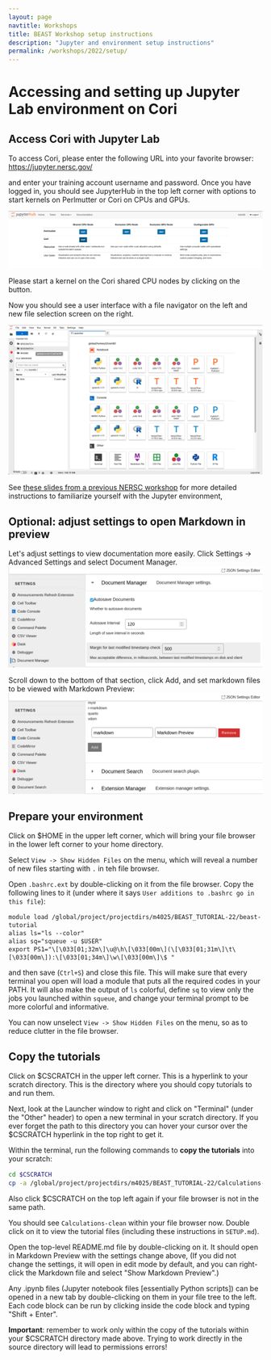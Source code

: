 ```yaml
---
layout: page
navtitle: Workshops
title: BEAST Workshop setup instructions
description: "Jupyter and environment setup instructions"
permalink: /workshops/2022/setup/
---
```


# Accessing and setting up Jupyter Lab environment on Cori

## Access Cori with Jupyter Lab

To access Cori, please enter the following URL into your favorite browser: https://jupyter.nersc.gov/

and enter your training account username and password. Once you have logged in, you should see JupyterHub in the top left corner with options to start kernels on Perlmutter or Cori on CPUs and GPUs. 

![Cori Jupyter log-in page](cori-jupyter-login.png)

Please start a kernel on the Cori shared CPU nodes by clicking on the button. 

Now you should see a user interface with a file navigator on the left and new file selection screen on the right.

![Cori Jupyter Hub home](cori-jupyterhub-home.png)


See [these slides from a previous NERSC workshop](https://drive.google.com/file/d/1JXbzoP3OQH7qMJ5n4pxwYLgpzC0ittH9/view) for more detailed instructions to familiarize yourself with the Jupyter environment,

## Optional: adjust settings to open Markdown in preview

Let's adjust settings to view documentation more easily. 
Click Settings -> Advanced Settings and select Document Manager.
![Settings Document Manager](settings-document-manager.png)

Scroll down to the bottom of that section, click Add,
and set markdown files to be viewed with Markdown Preview:
![Settings Document Manager](settings-add-markdown-preview.png)


## Prepare your environment

Click on $HOME in the upper left corner, which will bring your file browser in the lower left corner to your home directory.

Select `View -> Show Hidden Files` on the menu, which will reveal a number of new files starting with `.` in teh file browser.

Open `.bashrc.ext` by double-clicking on it from the file browser.
Copy the following lines to it (under where it says `User additions to .bashrc go in this file`):

    module load /global/project/projectdirs/m4025/BEAST_TUTORIAL-22/beast-tutorial
    alias ls="ls --color"
    alias sq="squeue -u $USER"
    export PS1="\[\033[01;32m\]\u@\h\[\033[00m\](\[\033[01;31m\]\t\[\033[00m\]):\[\033[01;34m\]\w\[\033[00m\]\$ "

and then save (`Ctrl+S`) and close this file.
This will make sure that every terminal you open will load a module that puts all the required codes in your PATH.
It will also make the output of `ls` colorful, define `sq` to view only the jobs you launched within `squeue`,
and change your terminal prompt to be more colorful and informative.

You can now unselect `View -> Show Hidden Files` on the menu, so as to reduce clutter in the file browser.


## Copy the tutorials

Click on $CSCRATCH in the upper left corner. This is a hyperlink to your scratch directory. This is the directory where you should copy tutorials to and run them.

Next, look at the Launcher window to right and click on "Terminal" (under the "Other" header) to open a new terminal in your scratch directory. If you ever forget the path to this directory you can hover your cursor over the $CSCRATCH hyperlink in the top right to get it.

Within the terminal, run the following commands to **copy the tutorials** into your scratch:

```bash
cd $CSCRATCH
cp -a /global/project/projectdirs/m4025/BEAST_TUTORIAL-22/Calculations-clean/ .
```

Also click $CSCRATCH on the top left again if your file browser is not in the same path.

You should see `Calculations-clean` within your file browser now.
Double click on it to view the tutorial files (including these instructions in `SETUP.md`).

Open the top-level README.md file by double-clicking on it. It should open in Markdown Preview with the settings change above,
(If you did not change the settings, it will open in edit mode by default, and you can right-click the Markdown file and select "Show Markdown Preview".)

Any .ipynb files (Jupyter notebook files [essentially Python scripts]) can be opened in a new tab by double-clicking on them in your file tree to the left. Each code block can be run by clicking inside the code block and typing "Shift + Enter".

**Important**: remember to work only within the copy of the tutorials within your $CSCRATCH directory made above.
Trying to work directly in the source directory will lead to permissions errors!
